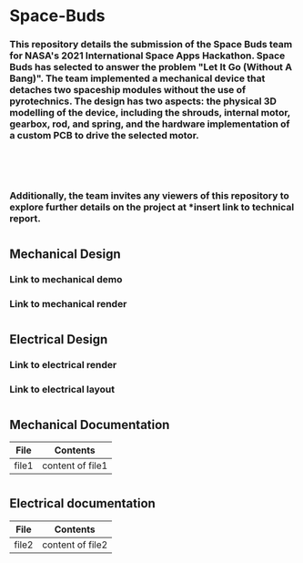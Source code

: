 # Space-Buds

### This repository details the submission of the Space Buds team for NASA's 2021 International Space Apps Hackathon. Space Buds has selected to answer the problem "Let It Go (Without A Bang)". The team implemented a mechanical device that detaches two spaceship modules without the use of pyrotechnics. The design has two aspects: the physical 3D modelling of the device, including the shrouds, internal motor, gearbox, rod, and spring, and the hardware implementation of a custom PCB to drive the selected motor.
###### <br></br>
### Additionally, the team invites any viewers of this repository to explore further details on the project at *insert link to technical report.

#
## Mechanical Design
### Link to mechanical demo
###
### Link to mechanical render
#
## Electrical Design
###
### Link to electrical render
###
### Link to electrical layout
#
## Mechanical Documentation
File | Contents
---- | --------
file1 | content of file1
#
## Electrical documentation

File | Contents
---- | --------
file2 | content of file2
